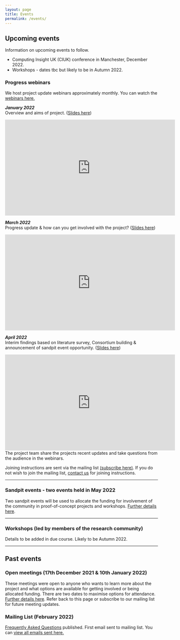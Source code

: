 ```yaml
---
layout: page
title: Events
permalink: /events/
---
```

## Upcoming events
Information on upcoming events to follow.
* Computing Insight UK (CIUK) conference in Manchester, December 2022. 
* Workshops - dates tbc but likely to be in Autumn 2022.

### Progress webinars

We host project update webinars approximately monthly. You can watch the [webinars here.](/resources/)

***January 2022*** <br>
Overview and aims of project. ([Slides here](https://doi.org/10.5281/zenodo.5846587)) <br>

<iframe width="560" height="315" src="https://www.youtube.com/embed/DjoFp8sH1QM" title="YouTube video player" frameborder="0" allow="accelerometer; autoplay; clipboard-write; encrypted-media; gyroscope; picture-in-picture" allowfullscreen></iframe> <br>



***March 2022*** <br>
Progress update & how can you get involved with the project? ([Slides here](https://doi.org/10.5281/zenodo.6320839)) <br>

<iframe width="560" height="315" src="https://www.youtube.com/embed/dtYP4iRMm9E" title="YouTube video player" frameborder="0" allow="accelerometer; autoplay; clipboard-write; encrypted-media; gyroscope; picture-in-picture" allowfullscreen></iframe> <br>



***April 2022*** <br>
Interim findings based on literature survey, Consortium building & announcement of sandpit event opportunity. ([Slides here](https://doi.org/10.5281/zenodo.6461181)) <br>

<iframe width="560" height="315" src="https://www.youtube.com/embed/NpUAvLFgYOA" title="YouTube video player" frameborder="0" allow="accelerometer; autoplay; clipboard-write; encrypted-media; gyroscope; picture-in-picture" allowfullscreen></iframe> <br>
The project team share the projects recent updates and take questions from the audience in the webinars.<br>


Joining instructions are sent via the mailing list [(subscribe here)](/subscribe). If you do not wish to join the mailing list, [contact us](/contact/) for joining instructions. 

---

### Sandpit events - two events held in May 2022

Two sandpit events will be used to allocate the funding for involvement of the community in proof-of-concept projects and workshops. [Further details here](/sandpit/). 

---

### Workshops (led by members of the research community)

Details to be added in due course. Likely to be Autumn 2022.


--- 

## Past events

### Open meetings (17th December 2021 & 10th January 2022) 

These meetings were open to anyone who wants to learn more about the project and what options are available for getting involved or being allocated funding. There are two dates to maximise options for attendance. [Further details here](/open-meetings/). 
Refer back to this page or subscribe to our mailing list for future meeting updates.

### Mailing List (February 2022)

[Frequently Asked Questions](/faq/) published.
First email sent to mailing list. You can [view all emails sent here.](https://us13.campaign-archive.com/home/?u=1cfa57a9f54737c238fcdcbb2&id=35f8280918) 
